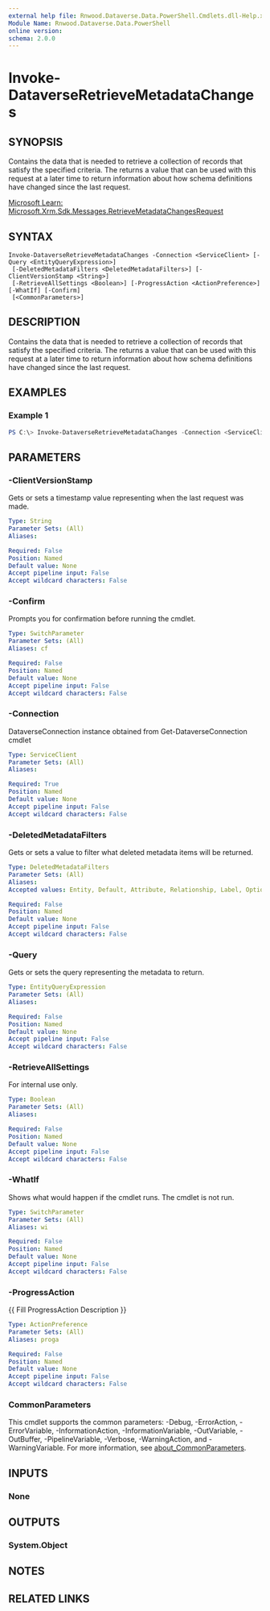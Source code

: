 ```yaml
---
external help file: Rnwood.Dataverse.Data.PowerShell.Cmdlets.dll-Help.xml
Module Name: Rnwood.Dataverse.Data.PowerShell
online version:
schema: 2.0.0
---
```


# Invoke-DataverseRetrieveMetadataChanges

## SYNOPSIS
Contains the data that is needed to retrieve a collection of records that satisfy the specified criteria. The returns a value that can be used with this request at a later time to return information about how schema definitions have changed since the last request.

[Microsoft Learn: Microsoft.Xrm.Sdk.Messages.RetrieveMetadataChangesRequest](https://learn.microsoft.com/dotnet/api/Microsoft.Xrm.Sdk.Messages.RetrieveMetadataChangesRequest)

## SYNTAX

```
Invoke-DataverseRetrieveMetadataChanges -Connection <ServiceClient> [-Query <EntityQueryExpression>]
 [-DeletedMetadataFilters <DeletedMetadataFilters>] [-ClientVersionStamp <String>]
 [-RetrieveAllSettings <Boolean>] [-ProgressAction <ActionPreference>] [-WhatIf] [-Confirm]
 [<CommonParameters>]
```

## DESCRIPTION
Contains the data that is needed to retrieve a collection of records that satisfy the specified criteria. The returns a value that can be used with this request at a later time to return information about how schema definitions have changed since the last request.

## EXAMPLES

### Example 1
```powershell
PS C:\> Invoke-DataverseRetrieveMetadataChanges -Connection <ServiceClient> -Query <EntityQueryExpression> -DeletedMetadataFilters <DeletedMetadataFilters> -ClientVersionStamp <String> -RetrieveAllSettings <Boolean>
```

## PARAMETERS

### -ClientVersionStamp
Gets or sets a timestamp value representing when the last request was made.

```yaml
Type: String
Parameter Sets: (All)
Aliases:

Required: False
Position: Named
Default value: None
Accept pipeline input: False
Accept wildcard characters: False
```

### -Confirm
Prompts you for confirmation before running the cmdlet.

```yaml
Type: SwitchParameter
Parameter Sets: (All)
Aliases: cf

Required: False
Position: Named
Default value: None
Accept pipeline input: False
Accept wildcard characters: False
```

### -Connection
DataverseConnection instance obtained from Get-DataverseConnection cmdlet

```yaml
Type: ServiceClient
Parameter Sets: (All)
Aliases:

Required: True
Position: Named
Default value: None
Accept pipeline input: False
Accept wildcard characters: False
```

### -DeletedMetadataFilters
Gets or sets a value to filter what deleted metadata items will be returned.

```yaml
Type: DeletedMetadataFilters
Parameter Sets: (All)
Aliases:
Accepted values: Entity, Default, Attribute, Relationship, Label, OptionSet, All

Required: False
Position: Named
Default value: None
Accept pipeline input: False
Accept wildcard characters: False
```

### -Query
Gets or sets the query representing the metadata to return.

```yaml
Type: EntityQueryExpression
Parameter Sets: (All)
Aliases:

Required: False
Position: Named
Default value: None
Accept pipeline input: False
Accept wildcard characters: False
```

### -RetrieveAllSettings
For internal use only.

```yaml
Type: Boolean
Parameter Sets: (All)
Aliases:

Required: False
Position: Named
Default value: None
Accept pipeline input: False
Accept wildcard characters: False
```

### -WhatIf
Shows what would happen if the cmdlet runs. The cmdlet is not run.

```yaml
Type: SwitchParameter
Parameter Sets: (All)
Aliases: wi

Required: False
Position: Named
Default value: None
Accept pipeline input: False
Accept wildcard characters: False
```

### -ProgressAction
{{ Fill ProgressAction Description }}

```yaml
Type: ActionPreference
Parameter Sets: (All)
Aliases: proga

Required: False
Position: Named
Default value: None
Accept pipeline input: False
Accept wildcard characters: False
```

### CommonParameters
This cmdlet supports the common parameters: -Debug, -ErrorAction, -ErrorVariable, -InformationAction, -InformationVariable, -OutVariable, -OutBuffer, -PipelineVariable, -Verbose, -WarningAction, and -WarningVariable. For more information, see [about_CommonParameters](http://go.microsoft.com/fwlink/?LinkID=113216).

## INPUTS

### None
## OUTPUTS

### System.Object
## NOTES

## RELATED LINKS

